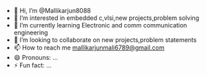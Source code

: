 - 👋 Hi, I’m @Mallikarjun8088
- 👀 I’m interested in embedded c,vlsi,new projects,problem solving
- 🌱 I’m currently learning Electronic and comm  communication engineering 
- 💞️ I’m looking to collaborate on new projects,problem statements
- 📫 How to reach me mallikarjunmali6789@gmail.com                                                                                                                                   
- 😄 Pronouns: ...
- ⚡ Fun fact: ...

<!---
Mallikarjun8088/Mallikarjun8088 is a ✨ special ✨ repository because its `README.md` (this file) appears on your GitHub profile.
You can click the Preview link to take a look at your changes.
--->
